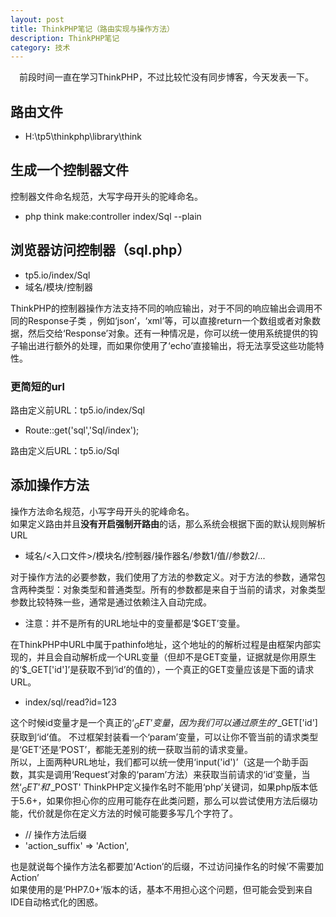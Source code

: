 ```yaml
---
layout: post
title: ThinkPHP笔记（路由实现与操作方法）
description: ThinkPHP笔记
category: 技术
---
```


&emsp;前段时间一直在学习ThinkPHP，不过比较忙没有同步博客，今天发表一下。

## 路由文件
- H:\tp5\thinkphp\library\think

## 生成一个控制器文件
控制器文件命名规范，大写字母开头的驼峰命名。  
- php think make:controller index/Sql --plain

## 浏览器访问控制器（sql.php）
- tp5.io/index/Sql
- 域名/模块/控制器  

ThinkPHP的控制器操作方法支持不同的响应输出，对于不同的响应输出会调用不同的Response子类 ，例如‘json’，‘xml’等，可以直接return一个数组或者对象数据，然后交给‘Response’对象。还有一种情况是，你可以统一使用系统提供的钩子输出进行额外的处理，而如果你使用了‘echo’直接输出，将无法享受这些功能特性。

### 更简短的url
路由定义前URL：tp5.io/index/Sql
- Route::get('sql','Sql/index');  

路由定义后URL：tp5.io/Sql

## 添加操作方法
操作方法命名规范，小写字母开头的驼峰命名。  
如果定义路由并且**没有开启强制开路由**的话，那么系统会根据下面的默认规则解析URL  
- 域名/<入口文件>/模块名/控制器/操作器名/参数1/值//参数2/...  

对于操作方法的必要参数，我们使用了方法的参数定义。对于方法的参数，通常包含两种类型：对象类型和普通类型。所有的参数都是来自于当前的请求，对象类型参数比较特殊一些，通常是通过依赖注入自动完成。
- 注意：并不是所有的URL地址中的变量都是‘$GET’变量。  

在ThinkPHP中URL中属于pathinfo地址，这个地址的的解析过程是由框架内部实现的，并且会自动解析成一个URL变量（但却不是GET变量，证据就是你用原生的‘$_GET['id']’是获取不到‘id’的值的），一个真正的GET变量应该是下面的请求URL。
- index/sql/read?id=123  

这个时候id变量才是一个真正的‘$_GET’变量，因为我们可以通过原生的‘$_GET['id']获取到‘id’值。
不过框架封装看一个‘param’变量，可以让你不管当前的请求类型是‘GET’还是‘POST’，都能无差别的统一获取当前的请求变量。  
所以，上面两种URL地址，我们都可以统一使用‘input('id')’（这是一个助手函数，其实是调用‘Request’对象的‘param’方法）来获取当前请求的‘id’变量，当然‘$_GET’和'$_POST'
ThinkPHP定义操作名时不能用‘php’关键词，如果php版本低于5.6+，如果你担心你的应用可能存在此类问题，那么可以尝试使用方法后缀功能，代价就是你在定义方法的时候可能要多写几个字符了。
- // 操作方法后缀
- 'action_suffix' => 'Action',  

也是就说每个操作方法名都要加‘Action’的后缀，不过访问操作名的时候‘不需要加Action’  
如果使用的是‘PHP7.0+’版本的话，基本不用担心这个问题，但可能会受到来自IDE自动格式化的困惑。
